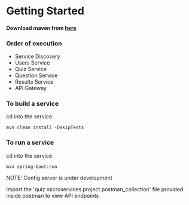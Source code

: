 # Getting Started

#### Download maven from [here](https://maven.apache.org/download.cgi?.)

### Order of execution
- Service Discovery
- Users Service
- Quiz Service
- Question Service
- Results Service
- API Gateway

### To build a service
cd into the service
```
mvn clean install -DskipTests
```

### To run a service
cd into the service
```
mvn spring-boot:run
```

NOTE: Config server is under development

Import the 'quiz microservices project.postman_collection' file provided inside postman to view API endpoints